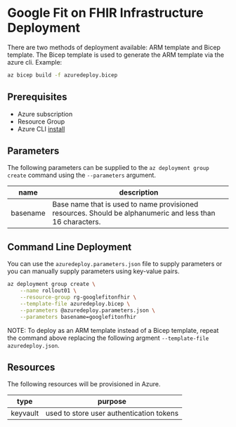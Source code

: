 # Google Fit on FHIR Infrastructure Deployment

There are two methods of deployment available: ARM template and Bicep template. The Bicep template is used to generate the ARM template via the azure cli. Example:

```sh
az bicep build -f azuredeploy.bicep
```

## Prerequisites

- Azure subscription
- Resource Group
- Azure CLI [install](https://docs.microsoft.com/en-us/cli/azure/install-azure-cli)

## Parameters

The following parameters can be supplied to the `az deployment group create` command using the `--parameters` argument.

| name  | description   |
|-------|---------------|
| basename | Base name that is used to name provisioned resources. Should be alphanumeric and less than 16 characters. |

## Command Line Deployment

You can use the `azuredeploy.parameters.json` file to supply parameters or you can manually supply parameters using key-value pairs.

```sh
az deployment group create \
    --name rollout01 \
    --resource-group rg-googlefitonfhir \
    --template-file azuredeploy.bicep \
    --parameters @azuredeploy.parameters.json \
    --parameters basename=googlefitonfhir
```

NOTE: To deploy as an ARM template instead of a Bicep template, repeat the command above replacing the following argment `--template-file azuredeploy.json`.

## Resources

The following resources will be provisioned in Azure.

| type      | purpose   |
|-----------|-----------|
| keyvault  | used to store user authentication tokens |
